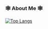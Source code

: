 ### 🕸️ About Me 🕸️

[![Top Langs](https://github-readme-stats.vercel.app/api/top-langs/?username=teighlorz&layout=donut&theme=tokyonight)](https://github.com/anuraghazra/github-readme-stats)
